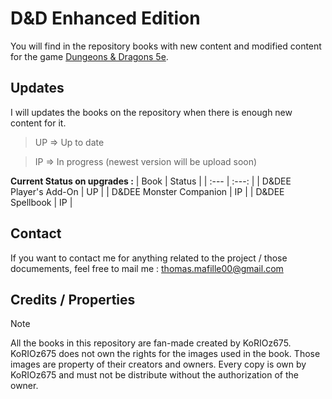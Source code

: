 # D&D Enhanced Edition

You will find in the repository books with new content and modified content for the game [Dungeons & Dragons 5e](https://dnd.wizards.com).


## Updates

I will updates the books on the repository when there is enough new content for it.

> UP => Up to date

> IP => In progress (newest version will be upload soon)

**Current Status on upgrades :**
| Book | Status |
| :--- | :---: |
| D&DEE Player's Add-On | UP |
| D&DEE Monster Companion | IP |
| D&DEE Spellbook | IP |

## Contact

If you want to contact me for anything related to the project / those documements, feel free to mail me : [thomas.mafille00@gmail.com](thomas.mafille00@gmail.com)

## Credits / Properties

> [!NOTE]
> All the books in this repository are fan-made created by KoRIOz675.
> KoRIOz675 does not own the rights for the images used in the book. Those images are property of their creators and owners.
> Every copy is own by KoRIOz675  and must not be distribute without the authorization of the owner.